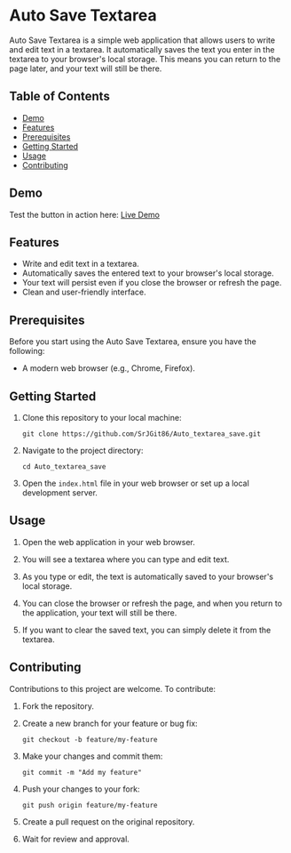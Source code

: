 
# Auto Save Textarea

Auto Save Textarea is a simple web application that allows users to write and edit text in a textarea. It automatically saves the text you enter in the textarea to your browser's local storage. This means you can return to the page later, and your text will still be there.

## Table of Contents

- [Demo](#demo)
- [Features](#features)
- [Prerequisites](#prerequisites)
- [Getting Started](#getting-started)
- [Usage](#usage)
- [Contributing](#contributing)

## Demo 

Test the button in action here: [Live Demo](https://srjgit86.github.io/Auto_textarea_save/index.html)

## Features

- Write and edit text in a textarea.
- Automatically saves the entered text to your browser's local storage.
- Your text will persist even if you close the browser or refresh the page.
- Clean and user-friendly interface.

## Prerequisites

Before you start using the Auto Save Textarea, ensure you have the following:

- A modern web browser (e.g., Chrome, Firefox).

## Getting Started

1. Clone this repository to your local machine:

   ```shell
   git clone https://github.com/SrJGit86/Auto_textarea_save.git
   ```

2. Navigate to the project directory:

   ```shell
   cd Auto_textarea_save
   ```

3. Open the `index.html` file in your web browser or set up a local development server.

## Usage

1. Open the web application in your web browser.

2. You will see a textarea where you can type and edit text.

3. As you type or edit, the text is automatically saved to your browser's local storage.

4. You can close the browser or refresh the page, and when you return to the application, your text will still be there.

5. If you want to clear the saved text, you can simply delete it from the textarea.

## Contributing

Contributions to this project are welcome. To contribute:

1. Fork the repository.

2. Create a new branch for your feature or bug fix:

   ```shell
   git checkout -b feature/my-feature
   ```

3. Make your changes and commit them:

   ```shell
   git commit -m "Add my feature"
   ```

4. Push your changes to your fork:

   ```shell
   git push origin feature/my-feature
   ```

5. Create a pull request on the original repository.

6. Wait for review and approval.

